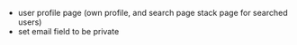 - user profile page (own profile, and search page stack page for searched users)
- set email field to be private
